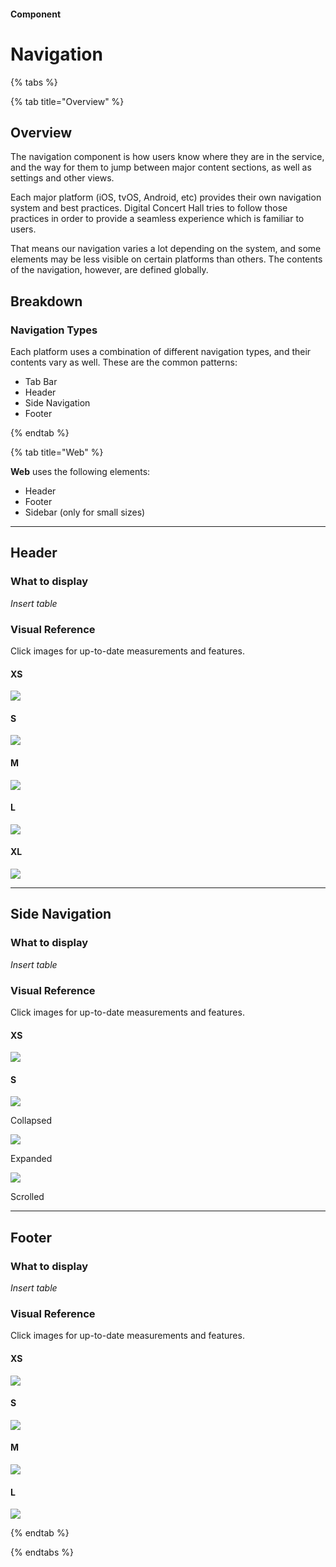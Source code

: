 #### Component

# Navigation

{% tabs %}

{% tab title="Overview" %}

## Overview

The navigation component is how users know where they are in the service, and the way for them to jump between major content sections, as well as settings and other views.

Each major platform (iOS, tvOS, Android, etc) provides their own navigation system and best practices. Digital Concert Hall tries to follow those practices in order to provide a seamless experience which is familiar to users.

That means our navigation varies a lot depending on the system, and some elements may be less visible on certain platforms than others. The contents of the navigation, however, are defined globally.

## Breakdown

### Navigation Types

Each platform uses a combination of different navigation types, and their contents vary as well. These are the common patterns:

* Tab Bar
* Header
* Side Navigation
* Footer

{% endtab %}

{% tab title="Web" %}

**Web** uses the following elements:

* Header
* Footer
* Sidebar (only for small sizes)

---

## Header

### What to display

_Insert table_

### Visual Reference
Click images for up-to-date measurements and features.

#### XS
[![](/assets/images/Components/Navigation/Web/Header/XS.png)]()

#### S
[![](/assets/images/Components/Navigation/Web/Header/S.png)]()

#### M
[![](/assets/images/Components/Navigation/Web/Header/M.png)]()

#### L
[![](/assets/images/Components/Navigation/Web/Header/L.png)]()

#### XL
[![](/assets/images/Components/Navigation/Web/Header/XL.png)]()

---

## Side Navigation

### What to display

_Insert table_

### Visual Reference
Click images for up-to-date measurements and features.

#### XS
[![](/assets/images/Components/Navigation/Web/Side-Navigation/XS.png)]()

#### S
[![](/assets/images/Components/Navigation/Web/Side-Navigation/S.png)]()

Collapsed

[![](/assets/images/Components/Navigation/Web/Side-Navigation/S--expanded.png)]()

Expanded

[![](/assets/images/Components/Navigation/Web/Side-Navigation/S--expanded-scrolled.png)]()

Scrolled

---

## Footer

### What to display

_Insert table_

### Visual Reference

Click images for up-to-date measurements and features.

#### XS
[![](/assets/images/Components/Navigation/Web/Footer/XS.png)]()

#### S
[![](/assets/images/Components/Navigation/Web/Footer/S.png)]()

#### M
[![](/assets/images/Components/Navigation/Web/Footer/M.png)]()

#### L
[![](/assets/images/Components/Navigation/Web/Footer/L.png)]()

{% endtab %}

{% endtabs %}

